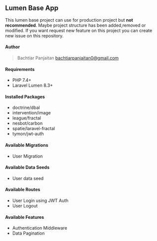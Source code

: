 ## Lumen Base App 
 This lumen base project can use for production project but **not recommended**. Maybe project structure has been added,removed or modified. If you want request new feature on this project you can create new issue on this repository.

#### Author
> Bachtiar Panjaitan <bachtiarpanjaitan0@gmail.com>

#### Requirements
- PHP 7.4+
- Laravel Lumen 8.3+

#### Installed Packages
- doctrine/dbal
- intervention/image
- league/fractal
- nesbot/carbon
- spatie/laravel-fractal
- tymon/jwt-auth

#### Available Migrations
- User Migration

#### Available Data Seeds
- User data seed

#### Available Routes
- User Login using JWT Auth
- User Logout

#### Available Features
- Authentication Middleware
- Data Pagination
